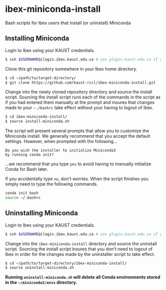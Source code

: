 # ibex-miniconda-install
Bash scripts for Ibex users that install (or uninstall) Miniconda

## Installing Miniconda

Login to Ibex using your KAUST credentials.

```bash
$ ssh $USERNAME@ilogin.ibex.kaust.edu.sa # use glogin.kaust.edu.sa if you need GPU nodes
```

Clone this git repository somewhere in your Ibex home directory.

```bash
$ cd ~/path/to/target-directory/
$ git clone https://github.com/kaust-rccl/ibex-miniconda-install.git
```

Change into the newly cloned repository directory and source the install script. Sourcing the 
install script runs each of the commands in the script as if you had entered them manually at 
the prompt and insures that changes made to your `~./bashrc` take effect without your having 
to logout of Ibex.

```bash
$ cd ibex-miniconda-install/
$ source install-miniconda.sh
```

The script will present several prompts that allow you to customize the Miniconda install. We generally 
recommend that you accept the default settings. However, when prompted with the following...

```
Do you wish the installer to initialize Miniconda3
by running conda init?
```

...we recommend that you type `yes` to avoid having to manually initialize Conda for Bash later. 

If you accidentally type `no`, don't worries. When the script finishes you simply need to type the 
following commands.

```bash
conda init bash
source ~/.bashrc
```

## Uninstalling Miniconda

Login to Ibex using your KAUST credentials.

```bash
$ ssh $USERNAME@ilogin.ibex.kaust.edu.sa # use glogin.kaust.edu.sa if you need GPU nodes
```

Change into the `ibex-miniconda-install` directory and source the uninstall script. Sourcing 
the install script insures that you don't need to logout of Ibex in order for the changes made 
by the uninstaller script to take effect. 

```bash
$ cd ~/path/to/target-directory/ibex-miniconda-install/
$ source uninstall-miniconda.sh
```

**Running `uninstall-miniconda.sh` will delete all Conda environments stored in the
`~/miniconda3/envs` directory.**

